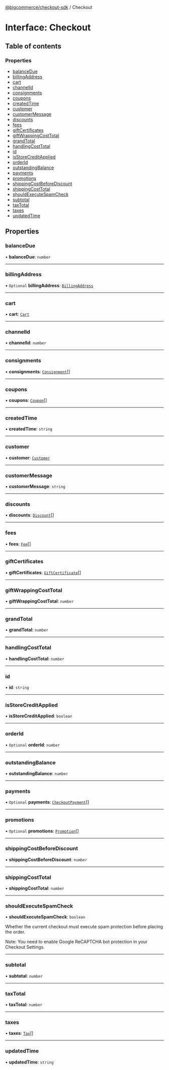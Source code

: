 [@bigcommerce/checkout-sdk](../README.md) / Checkout

# Interface: Checkout

## Table of contents

### Properties

- [balanceDue](Checkout.md#balancedue)
- [billingAddress](Checkout.md#billingaddress)
- [cart](Checkout.md#cart)
- [channelId](Checkout.md#channelid)
- [consignments](Checkout.md#consignments)
- [coupons](Checkout.md#coupons)
- [createdTime](Checkout.md#createdtime)
- [customer](Checkout.md#customer)
- [customerMessage](Checkout.md#customermessage)
- [discounts](Checkout.md#discounts)
- [fees](Checkout.md#fees)
- [giftCertificates](Checkout.md#giftcertificates)
- [giftWrappingCostTotal](Checkout.md#giftwrappingcosttotal)
- [grandTotal](Checkout.md#grandtotal)
- [handlingCostTotal](Checkout.md#handlingcosttotal)
- [id](Checkout.md#id)
- [isStoreCreditApplied](Checkout.md#isstorecreditapplied)
- [orderId](Checkout.md#orderid)
- [outstandingBalance](Checkout.md#outstandingbalance)
- [payments](Checkout.md#payments)
- [promotions](Checkout.md#promotions)
- [shippingCostBeforeDiscount](Checkout.md#shippingcostbeforediscount)
- [shippingCostTotal](Checkout.md#shippingcosttotal)
- [shouldExecuteSpamCheck](Checkout.md#shouldexecutespamcheck)
- [subtotal](Checkout.md#subtotal)
- [taxTotal](Checkout.md#taxtotal)
- [taxes](Checkout.md#taxes)
- [updatedTime](Checkout.md#updatedtime)

## Properties

### balanceDue

• **balanceDue**: `number`

___

### billingAddress

• `Optional` **billingAddress**: [`BillingAddress`](BillingAddress.md)

___

### cart

• **cart**: [`Cart`](Cart.md)

___

### channelId

• **channelId**: `number`

___

### consignments

• **consignments**: [`Consignment`](Consignment.md)[]

___

### coupons

• **coupons**: [`Coupon`](Coupon.md)[]

___

### createdTime

• **createdTime**: `string`

___

### customer

• **customer**: [`Customer`](Customer.md)

___

### customerMessage

• **customerMessage**: `string`

___

### discounts

• **discounts**: [`Discount`](Discount.md)[]

___

### fees

• **fees**: [`Fee`](Fee.md)[]

___

### giftCertificates

• **giftCertificates**: [`GiftCertificate`](GiftCertificate.md)[]

___

### giftWrappingCostTotal

• **giftWrappingCostTotal**: `number`

___

### grandTotal

• **grandTotal**: `number`

___

### handlingCostTotal

• **handlingCostTotal**: `number`

___

### id

• **id**: `string`

___

### isStoreCreditApplied

• **isStoreCreditApplied**: `boolean`

___

### orderId

• `Optional` **orderId**: `number`

___

### outstandingBalance

• **outstandingBalance**: `number`

___

### payments

• `Optional` **payments**: [`CheckoutPayment`](CheckoutPayment.md)[]

___

### promotions

• `Optional` **promotions**: [`Promotion`](Promotion.md)[]

___

### shippingCostBeforeDiscount

• **shippingCostBeforeDiscount**: `number`

___

### shippingCostTotal

• **shippingCostTotal**: `number`

___

### shouldExecuteSpamCheck

• **shouldExecuteSpamCheck**: `boolean`

Whether the current checkout must execute spam protection
before placing the order.

Note: You need to enable Google ReCAPTCHA bot protection in your Checkout Settings.

___

### subtotal

• **subtotal**: `number`

___

### taxTotal

• **taxTotal**: `number`

___

### taxes

• **taxes**: [`Tax`](Tax.md)[]

___

### updatedTime

• **updatedTime**: `string`
